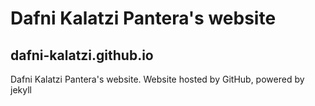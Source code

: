 # Dafni Kalatzi Pantera's website
## dafni-kalatzi.github.io
Dafni Kalatzi Pantera's website. Website hosted by GitHub, powered by jekyll
